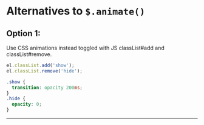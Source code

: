 # Alternatives to `$.animate()`


## Option 1:

Use CSS animations instead toggled with JS classList#add and classList#remove.

```js
el.classList.add('show');
el.classList.remove('hide');
```

```css
.show {
  transition: opacity 200ms;
}
.hide {
  opacity: 0;
}
```

---
